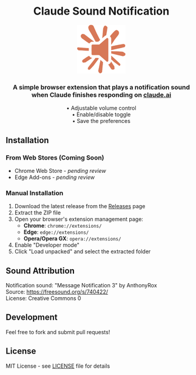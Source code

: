 <div align="center">
  
  # Claude Sound Notification
  
  <img src="icons/icon-128.png" alt="Claude Sound Notification Logo" width="128" height="128">
  
  <h3>A simple browser extension that plays a notification sound when Claude finishes responding on <a href="https://claude.ai/">claude.ai</a></h3>
  
  <p>
    • Adjustable volume control<br>
    • Enable/disable toggle<br>
    • Save the preferences
  </p>
</div>

## Installation

### From Web Stores (Coming Soon)
- Chrome Web Store - *pending review*
- Edge Add-ons - *pending review*

### Manual Installation

1. Download the latest release from the [Releases](https://github.com/luisdavidtrejosrojas/Claude-Sound-Notification/releases) page
2. Extract the ZIP file
3. Open your browser's extension management page:
   - **Chrome**: `chrome://extensions/`
   - **Edge**: `edge://extensions/`
   - **Opera/Opera GX**: `opera://extensions/`
4. Enable "Developer mode"
5. Click "Load unpacked" and select the extracted folder

## Sound Attribution

Notification sound: "Message Notification 3" by AnthonyRox  
Source: https://freesound.org/s/740422/  
License: Creative Commons 0

## Development

Feel free to fork and submit pull requests!

## License

MIT License - see [LICENSE](LICENSE) file for details
